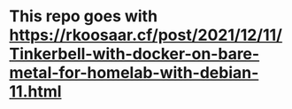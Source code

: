 # This repo goes with https://rkoosaar.cf/post/2021/12/11/Tinkerbell-with-docker-on-bare-metal-for-homelab-with-debian-11.html
